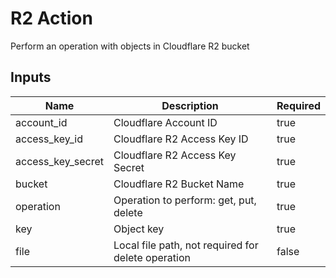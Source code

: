 # R2 Action

Perform an operation with objects in Cloudflare R2 bucket

## Inputs

| Name              | Description                                        | Required |
|-------------------|----------------------------------------------------|----------|
| account_id        | Cloudflare Account ID                              | true     |
| access_key_id     | Cloudflare R2 Access Key ID                        | true     |
| access_key_secret | Cloudflare R2 Access Key Secret                    | true     |
| bucket            | Cloudflare R2 Bucket Name                          | true     |
| operation         | Operation to perform: get, put, delete             | true     |
| key               | Object key                                         | true     |
| file              | Local file path, not required for delete operation | false    |
